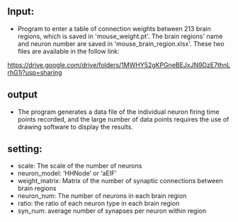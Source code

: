 ## Input:

* Program to enter a table of connection weights between 213 brain regions, which is saved in 'mouse_weight.pt'. The brain regions' name and neuron number are saved in 'mouse_brain_region.xlsx'. These two files are available in the follow link:

https://drive.google.com/drive/folders/1MWHY52gKPGneBEJxJN9DzE7thnLrhG1j?usp=sharing

## output

* The program generates a data file of the individual neuron firing time points recorded, and the large number of data points requires the use of drawing software to display the results.

## setting:

* scale: The scale of the number of neurons
* neuron_model: ‘HHNode’ or ‘aEIF’
* weight_matrix: Matrix of the number of synaptic connections between brain regions
* neuron_num: The number of neurons in each brain region
* ratio: the ratio of each neuron type in each brain region
* syn_num: average number of synapses per neuron within region 
